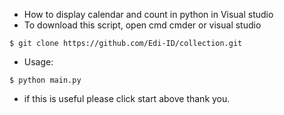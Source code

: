 * How to display calendar and count in python in Visual studio
* To download this script, open cmd cmder or visual studio
```
$ git clone https://github.com/Edi-ID/collection.git
```

* Usage:
```
$ python main.py
```

* if this is useful please click start above thank you.